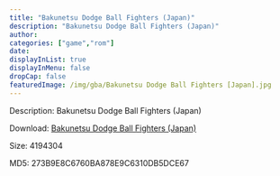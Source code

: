 ```yaml
---
title: "Bakunetsu Dodge Ball Fighters (Japan)"
description: "Bakunetsu Dodge Ball Fighters (Japan)"
author: 
categories: ["game","rom"]
date: 
displayInList: true
displayInMenu: false
dropCap: false
featuredImage: /img/gba/Bakunetsu Dodge Ball Fighters [Japan].jpg
---
```


Description: Bakunetsu Dodge Ball Fighters (Japan)

Download: <a style="text-decoration:underline;" href="https://mega.nz/#!zPAmHQ4I!VQMvf4PLkWOS8gQNr0HE9td8uQtSjWJmRM5DZUpB6cg" target = "_blank" rel = "nofollow" > Bakunetsu Dodge Ball Fighters (Japan)</a>

Size: 4194304

MD5: 273B9E8C6760BA878E9C6310DB5DCE67

